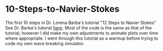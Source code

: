 # 10-Steps-to-Navier-Stokes
The first 10 steps in Dr. Lorena Barba's tutorial "12 Steps to Navier Stokes"
See Dr. Barba's tutorial [here](http://lorenabarba.com/blog/cfd-python-12-steps-to-navier-stokes/).
Most of the code is the same as that of the tutorial, however I did make my own adjustments to animate plots over time where appropriate.
I went through this tutorial as a warmup before trying to code my own wave breaking simulator.
